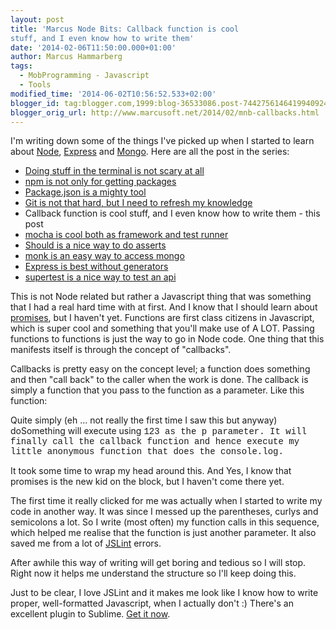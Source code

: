 ```yaml
---
layout: post
title: 'Marcus Node Bits: Callback function is cool
stuff, and I even know how to write them'
date: '2014-02-06T11:50:00.000+01:00'
author: Marcus Hammarberg
tags:
  - MobProgramming - Javascript
  - Tools
modified_time: '2014-06-02T10:56:52.533+02:00'
blogger_id: tag:blogger.com,1999:blog-36533086.post-7442756146419940924
blogger_orig_url: http://www.marcusoft.net/2014/02/mnb-callbacks.html
---
```



<div dir="ltr" style="text-align: left;" trbidi="on">

I'm writing down some of the things I've picked up when I started to
learn
about <a href="http://nodejs.org/" target="_blank">Node</a>, <a href="http://expressjs.com/" target="_blank">Express</a> and <a href="http://www.mongodb.org/" target="_blank">Mongo</a>.
Here are all the post in the series:

-   <a href="http://www.marcusoft.net/2014/02/mnb-terminal.html"
    target="_blank">Doing stuff in the terminal is not scary at all</a>
-   <a href="http://www.marcusoft.net/2014/02/mnb-npm.html"
    target="_blank">npm is not only for getting packages</a>
-   <a href="http://www.marcusoft.net/2014/02/mnb-packagejson.html"
    target="_blank">Package.json is a mighty tool</a>
-   <a href="http://www.marcusoft.net/2014/02/mnb-git.html"
    target="_blank">Git is not that hard, but I need to refresh my
    knowledge</a>
-   Callback function is cool stuff, and I even know how to write them -
    this post
-   <span
    style="color: #0000ee; text-decoration: underline;"><a href="http://www.marcusoft.net/2014/02/mnb-mocha.html"
    target="_blank">mocha is cool both as framework and test runner</a>
-   <a href="http://www.marcusoft.net/2014/02/mnb-should.html"
    target="_blank">Should is a nice way to do asserts</a> 
-   <a href="http://www.marcusoft.net/2014/02/mnb-monk.html"
    target="_blank">monk is an easy way to access mongo</a>
-   <a href="http://www.marcusoft.net/2014/02/mnb-express.html"
    target="_blank">Express is best without generators</a>
-   <a href="http://www.marcusoft.net/2014/02/mnb-supertest.html"
    target="_blank">supertest is a nice way to test an api</a>

This is not Node related but rather a Javascript thing that was
something that I had a real hard time with at first. And I know that I
should learn about
<a href="http://www.html5rocks.com/en/tutorials/es6/promises/"
target="_blank">promises</a>, but I haven't yet.
Functions are first class citizens in Javascript,
which is super cool and something that you'll make use of A LOT. Passing
functions to functions is just the way to go in Node code. One thing
that this manifests itself is through the concept of "callbacks".

Callbacks is pretty easy on the concept level; a function does something
and then "call back" to the caller when the work is done. The callback
is simply a function that you pass to the function as a parameter. Like
this function:


Quite simply (eh ... not really the first time I saw this but anyway)
doSomething will execute using <span
style="font-family: Courier New, Courier, monospace;">123 as the
<span style="font-family: Courier New, Courier, monospace;">p
parameter. It will finally call the callback function and hence execute
my little anonymous function that does the <span
style="font-family: Courier New, Courier, monospace;">console.log.

It took some time to wrap my head around this. And Yes, I know that
promises is the new kid on the block, but I haven't come there yet.

The first time it really clicked for me was actually when I started to
write my code in another way. It was since I messed up the parentheses,
curlys and semicolons a lot. So I write (most often) my function calls
in this sequence, which helped me realise that the function is just
another parameter. It also saved me from a lot of
<a href="http://www.jslint.com/" target="_blank">JSLint</a> errors.


After awhile this way of writing will get boring and tedious so I will
stop. Right now it helps me understand the structure so I'll keep doing
this.

Just to be clear, I love JSLint and it makes me look like I know how to
write proper, well-formatted Javascript, when I actually don't :)
There's an excellent plugin to Sublime.
<a href="https://github.com/fbzhong/sublime-jslint" target="_blank">Get
it now</a>. 

</div>
